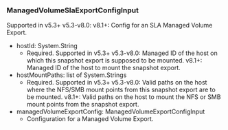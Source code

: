 ### ManagedVolumeSlaExportConfigInput
Supported in v5.3+
  v5.3-v8.0: 
  v8.1+: Config for an SLA Managed Volume Export.

- hostId: System.String
  - Required. Supported in v5.3+
      v5.3-v8.0: Managed ID of the host on which this snapshot export is supposed to be mounted.
      v8.1+: Managed ID of the host to mount the snapshot export.
- hostMountPaths: list of System.Strings
  - Required. Supported in v5.3+
      v5.3-v8.0: Valid paths on the host where the NFS/SMB mount points from this snapshot export are to be mounted.
      v8.1+: Valid paths on the host to mount the NFS or SMB mount points from the snapshot export.
- managedVolumeExportConfig: ManagedVolumeExportConfigInput
  - Configuration for a Managed Volume Export.
